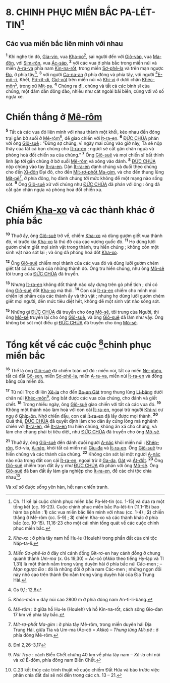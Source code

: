 # 8. CHINH PHỤC MIỀN BẮC PA-LÉT-TIN[^1-b252cacf-a12b-4f6e-b426-6e884e2ba7b2]

## Các vua miền bắc liên minh với nhau
<sup><b>1</b></sup> Khi nghe tin đó, [Gia-vin](), vua [Kha-xo]()[^2-b252cacf-a12b-4f6e-b426-6e884e2ba7b2], sai người đến với [Giô-váp](), vua [Ma-đôn](), với [Sim-rôn](), vua [Ác-sáp](), <sup><b>2</b></sup> với các vua ở phía bắc trong miền núi và miền [A-ra-va]() phía nam [Kin-na-rốt](), trong miền [Sơ-phê-la]() và trên mạn ngược [Đo](), ở phía tây[^3-b252cacf-a12b-4f6e-b426-6e884e2ba7b2], <sup><b>3</b></sup> với người [Ca-na-an]() ở phía đông và phía tây, với người [^1@-b252cacf-a12b-4f6e-b426-6e884e2ba7b2][E-mô-ri](), Khết, [Pơ-rít-di](), [Giơ-vút]() trên miền núi và [Khi-vi]() ở dưới chân [Khéc-môn]()[^4-b252cacf-a12b-4f6e-b426-6e884e2ba7b2], trong xứ [Mít-pa](). <sup><b>4</b></sup> Chúng ra đi, chúng và tất cả các binh sĩ của chúng, một đám dân đông đảo, nhiều như cát ngoài bãi biển, cùng với vô số ngựa xe.

# Chiến thắng ở [Mê-rôm]()
<sup><b>5</b></sup> Tất cả các vua đó liên minh với nhau thành một khối, kéo nhau đến đóng trại gần bờ suối ở [Mê-rôm]()[^5-b252cacf-a12b-4f6e-b426-6e884e2ba7b2], để giao chiến với [Ít-ra-en](). <sup><b>6</b></sup> [ĐỨC CHÚA]() phán với ông [Giô-suê]() : “Đừng sợ chúng, vì ngày mai cũng vào giờ này, Ta sẽ nộp thây của tất cả bọn chúng cho [Ít-ra-en]() ; ngươi sẽ cắt gân chân ngựa và phóng hoả đốt chiến xa của chúng.” <sup><b>7</b></sup> Ông [Giô-suê]() và mọi chiến sĩ bất thình lình ập tới gần chúng ở bờ suối [Mê-rôm]() và xông vào đánh. <sup><b>8</b></sup> [ĐỨC CHÚA]() nộp chúng vào tay [Ít-ra-en](). Dân [Ít-ra-en]() đánh chúng và đuổi theo chúng cho đến [Xi-đôn]() Đại đô, cho đến [Mít-rơ-phốt Ma-gim](), và cho đến thung lũng [Mít-pê]()[^6-b252cacf-a12b-4f6e-b426-6e884e2ba7b2], ở phía đông, họ đánh chúng tới mức không để một mạng nào sống sót. <sup><b>9</b></sup> Ông [Giô-suê]() xử với chúng như [ĐỨC CHÚA]() đã phán với ông : ông đã cắt gân chân ngựa và phóng hoả đốt chiến xa.

# Chiếm [Kha-xo]() và các thành khác ở phía bắc
<sup><b>10</b></sup> Thuở ấy, ông [Giô-suê]() trở về, chiếm [Kha-xo]() và dùng gươm giết vua thành đó, vì trước kia [Kha-xo]() là thủ đô của các vương quốc đó. <sup><b>11</b></sup> Họ dùng lưỡi gươm chém giết mọi sinh vật trong thành, tru hiến chúng ; không còn một sinh vật nào sót lại ; và ông đã phóng hoả đốt [Kha-xo]().

<sup><b>12</b></sup> Ông [Giô-suê]() chiếm mọi thành của các vua đó và dùng lưỡi gươm chém giết tất cả các vua của những thành đó. Ông tru hiến chúng, như ông [Mô-sê]() tôi trung của [ĐỨC CHÚA]() đã truyền.

<sup><b>13</b></sup> Nhưng [Ít-ra-en]() không đốt thành nào xây dựng trên gò phế tích ; chỉ có ông [Giô-suê]() đốt [Kha-xo]() mà thôi. <sup><b>14</b></sup> Con cái [Ít-ra-en]() chiếm cho mình mọi chiến lợi phẩm của các thành ấy và thú vật ; nhưng họ dùng lưỡi gươm chém giết mọi người, đến mức tiêu diệt hết, không để một sinh vật nào sống sót.

<sup><b>15</b></sup> Những gì [ĐỨC CHÚA]() đã truyền cho ông [Mô-sê](), tôi trung của Người, thì ông [Mô-sê]() truyền lại cho ông [Giô-suê](), và ông [Giô-suê]() đã làm như vậy. Ông không bỏ sót một điều gì [ĐỨC CHÚA]() đã truyền cho ông [Mô-sê]().

# Tổng kết về các cuộc [^2@-b252cacf-a12b-4f6e-b426-6e884e2ba7b2]chinh phục miền bắc
<sup><b>16</b></sup> Thế là ông [Giô-suê]() đã chiếm toàn xứ đó : miền núi, tất cả miền [Ne-ghép](), tất cả đất [Gô-sen](), miền [Sơ-phê-la](), miền [A-ra-va](), miền núi [Ít-ra-en]() và đồng bằng của miền đó.

<sup><b>17</b></sup> Từ núi Trọc đi lên [Xê-ia]() cho đến [Ba-an Gát]() trong thung lũng [Li-băng]() dưới chân núi [Khéc-môn]()[^7-b252cacf-a12b-4f6e-b426-6e884e2ba7b2], ông bắt được các vua của chúng, cho đánh và giết chết. <sup><b>18</b></sup> Trong nhiều ngày, ông [Giô-suê]() giao chiến với tất cả các vua đó. <sup><b>19</b></sup> Không một thành nào làm hoà với con cái [Ít-ra-en](), ngoại trừ người [Khi-vi]() cư ngụ ở [Ghíp-ôn](). Nhờ chiến đấu, con cái [Ít-ra-en]() đã lấy được mọi thành. <sup><b>20</b></sup> Quả thế, [ĐỨC CHÚA]() đã quyết định làm cho dân ấy cứng lòng mà nghênh chiến với [Ít-ra-en](), để [Ít-ra-en]() tru hiến chúng, không ân xá cho chúng, và làm cho chúng phải bị tiêu diệt, như [ĐỨC CHÚA]() đã truyền cho ông [Mô-sê]().

<sup><b>21</b></sup> Thuở ấy, ông [Giô-suê]() đến đánh đuổi người [A-nác]() khỏi miền núi : [Khép-rôn](), Đơ-via, [A-náp](), khỏi tất cả miền núi [Giu-đa]() và [Ít-ra-en](). Ông [Giô-suê]() tru hiến chúng và các thành của chúng. <sup><b>22</b></sup> Không còn sót lại một người [A-nác]() nào nữa trong đất con cái [Ít-ra-en](), ngoại trừ ở [Ga-da](), [Gát]() và [Át-đốt](). <sup><b>23</b></sup> Ông [Giô-suê]() chiếm trọn đất ấy y như [ĐỨC CHÚA]() đã phán với ông [Mô-sê](). Ông [Giô-suê]() đã ban đất ấy làm gia nghiệp cho [Ít-ra-en](), để các chi tộc chia nhau[^8-b252cacf-a12b-4f6e-b426-6e884e2ba7b2].

Và xứ sở được sống yên hàn, hết nạn chiến tranh.

[^1-b252cacf-a12b-4f6e-b426-6e884e2ba7b2]: Ch. 11 kể lại cuộc chinh phục miền bắc Pa-lét-tin (cc. 1-15) và đưa ra một tổng kết (cc. 16-23). Cuộc chinh phục miền bắc Pa-lét-tin (11,1-15) bao hàm ba phần : **1**) các vua miền bắc liên minh với nhau (cc. 1-4) ; **2**) chiến thắng ở Mê-rôm (cc. 5-9) ; **3**) chiếm Kha-xo và các thành khác ở phía bắc (cc. 10-15). 11,16-23 cho một cái nhìn tổng quát về các cuộc chinh phục miền bắc.
[^2-b252cacf-a12b-4f6e-b426-6e884e2ba7b2]: *Kha-xo* : ở phía tây nam hồ Hu-le (Houleh) trong phần đất của chi tộc Náp-ta-li.
[^3-b252cacf-a12b-4f6e-b426-6e884e2ba7b2]: *Miền Sơ-phê-la* ở đây chỉ cánh đồng Gít-rơ-en hay cánh đồng ở chung quanh thành *Um-ma* (x. Gs 19,30) = Ác-cô (*Akko* theo tiếng Hy-lạp và Tl 1,31) là một thành nằm trong vùng duyên hải ở phía bắc núi Các-men ; – *Mạn ngược Đo* : đó là những đồi ở phía nam Các-men ; những ngọn đồi này nhô cao trên thành Đo nằm trong vùng duyên hải của Địa Trung Hải.
[^4-b252cacf-a12b-4f6e-b426-6e884e2ba7b2]: *Khéc-môn* = dãy núi cao 2800 m ở phía đông nam An-ti-li-băng.
[^5-b252cacf-a12b-4f6e-b426-6e884e2ba7b2]: *Mê-rôm* : ở giữa hồ Hu-le (Houleh) và hồ Kin-na-rốt, cách sông Gio-đan 17 km về phía tây bắc.
[^6-b252cacf-a12b-4f6e-b426-6e884e2ba7b2]: *Mít-rơ-phốt Ma-gim* : ở phía tây Mê-rôm, trong miền duyên hải Địa Trung Hải, giữa Tia và Um-ma (Ác-cô = *Akko*) – *Thung lũng Mít-pê* : ở phía đông Mê-rôm.
[^7-b252cacf-a12b-4f6e-b426-6e884e2ba7b2]: *Núi Trọc* : cách Biển Chết chừng 40 km về phía tây nam – *Xê-ia* chỉ núi và xứ Ê-đôm, phía đông nam Biển Chết.
[^8-b252cacf-a12b-4f6e-b426-6e884e2ba7b2]: C.23 kết thúc các trình thuật về cuộc chiếm Đất Hứa và báo trước việc phân chia đất đai sẽ nói đến trong các ch. 13 – 21.
[^1@-b252cacf-a12b-4f6e-b426-6e884e2ba7b2]: Gs 9,1; 12,8
[^2@-b252cacf-a12b-4f6e-b426-6e884e2ba7b2]: Đnl 2,26–3,17